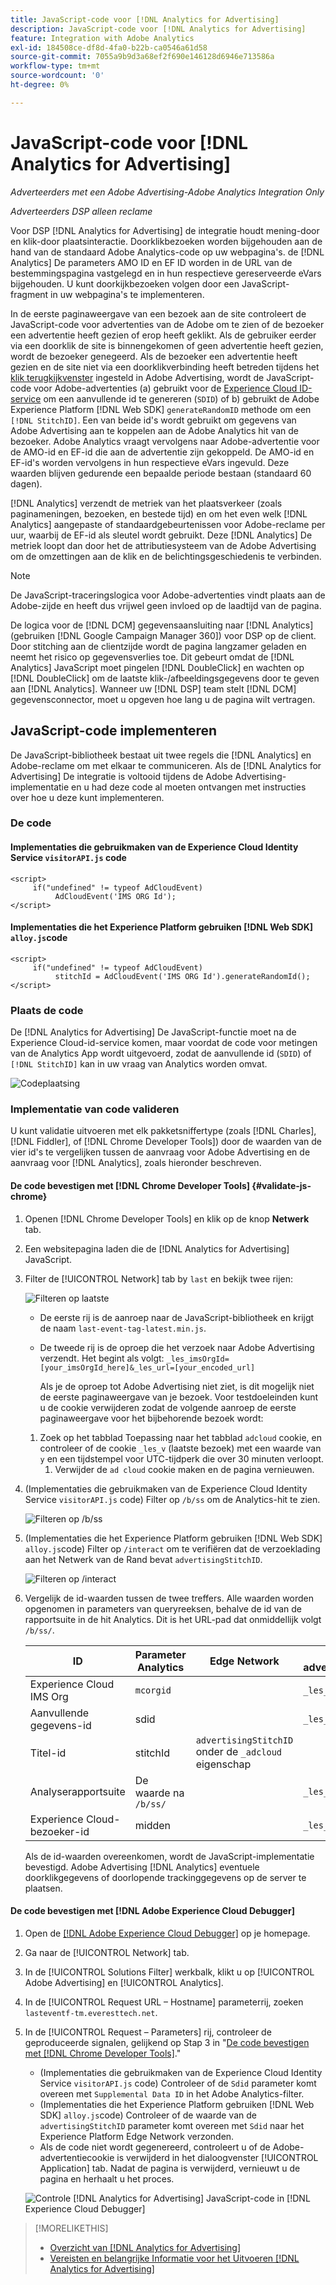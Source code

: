 ```yaml
---
title: JavaScript-code voor [!DNL Analytics for Advertising]
description: JavaScript-code voor [!DNL Analytics for Advertising]
feature: Integration with Adobe Analytics
exl-id: 184508ce-df8d-4fa0-b22b-ca0546a61d58
source-git-commit: 7055a9b9d3a68ef2f690e146128d6946e713586a
workflow-type: tm+mt
source-wordcount: '0'
ht-degree: 0%

---
```


# JavaScript-code voor [!DNL Analytics for Advertising]

*Adverteerders met een Adobe Advertising-Adobe Analytics Integration Only*

*Adverteerders DSP alleen reclame*

Voor DSP [!DNL Analytics for Advertising] de integratie houdt mening-door en klik-door plaatsinteractie. Doorklikbezoeken worden bijgehouden aan de hand van de standaard Adobe Analytics-code op uw webpagina&#39;s. de [!DNL Analytics] De parameters AMO ID en EF ID worden in de URL van de bestemmingspagina vastgelegd en in hun respectieve gereserveerde eVars bijgehouden. U kunt doorkijkbezoeken volgen door een JavaScript-fragment in uw webpagina&#39;s te implementeren.

In de eerste paginaweergave van een bezoek aan de site controleert de JavaScript-code voor advertenties van de Adobe om te zien of de bezoeker een advertentie heeft gezien of erop heeft geklikt. Als de gebruiker eerder via een doorklik de site is binnengekomen of geen advertentie heeft gezien, wordt de bezoeker genegeerd. Als de bezoeker een advertentie heeft gezien en de site niet via een doorklikverbinding heeft betreden tijdens het [klik terugkijkvenster](/help/integrations/analytics/prerequisites.md#lookback-a4adc) ingesteld in Adobe Advertising, wordt de JavaScript-code voor Adobe-advertenties (a) gebruikt voor de [Experience Cloud ID-service](https://experienceleague.adobe.com/docs/id-service/using/home.html) om een aanvullende id te genereren (`SDID`) of b) gebruikt de Adobe Experience Platform [!DNL Web SDK] `generateRandomID` methode om een `[!DNL StitchID]`. Een van beide id&#39;s wordt gebruikt om gegevens van Adobe Advertising aan te koppelen aan de Adobe Analytics hit van de bezoeker. Adobe Analytics vraagt vervolgens naar Adobe-advertentie voor de AMO-id en EF-id die aan de advertentie zijn gekoppeld. De AMO-id en EF-id&#39;s worden vervolgens in hun respectieve eVars ingevuld. Deze waarden blijven gedurende een bepaalde periode bestaan (standaard 60 dagen).

[!DNL Analytics] verzendt de metriek van het plaatsverkeer (zoals paginameningen, bezoeken, en bestede tijd) en om het even welk [!DNL Analytics] aangepaste of standaardgebeurtenissen voor Adobe-reclame per uur, waarbij de EF-id als sleutel wordt gebruikt. Deze [!DNL Analytics] De metriek loopt dan door het de attributiesysteem van de Adobe Advertising om de omzettingen aan de klik en de belichtingsgeschiedenis te verbinden.

>[!NOTE]
>
>De JavaScript-traceringslogica voor Adobe-advertenties vindt plaats aan de Adobe-zijde en heeft dus vrijwel geen invloed op de laadtijd van de pagina.
>
>De logica voor de [!DNL DCM] gegevensaansluiting naar [!DNL Analytics] (gebruiken [!DNL Google Campaign Manager 360]) voor DSP op de client. Door stitching aan de clientzijde wordt de pagina langzamer geladen en neemt het risico op gegevensverlies toe. Dit gebeurt omdat de [!DNL Analytics] JavaScript moet pingelen [!DNL DoubleClick] en wachten op [!DNL DoubleClick] om de laatste klik-/afbeeldingsgegevens door te geven aan [!DNL Analytics]. Wanneer uw [!DNL DSP] team stelt [!DNL DCM] gegevensconnector, moet u opgeven hoe lang u de pagina wilt vertragen.

## JavaScript-code implementeren

De JavaScript-bibliotheek bestaat uit twee regels die [!DNL Analytics] en Adobe-reclame om met elkaar te communiceren. Als de [!DNL Analytics for Advertising] De integratie is voltooid tijdens de Adobe Advertising-implementatie en u had deze code al moeten ontvangen met instructies over hoe u deze kunt implementeren.

### De code

#### Implementaties die gebruikmaken van de Experience Cloud Identity Service `visitorAPI.js` code

```
<script>
     if("undefined" != typeof AdCloudEvent) 
          AdCloudEvent('IMS ORG Id');
</script>
```

#### Implementaties die het Experience Platform gebruiken [!DNL Web SDK] `alloy.js`code

```
<script>
     if("undefined" != typeof AdCloudEvent) 
          stitchId = AdCloudEvent('IMS ORG Id').generateRandomId();
</script>
```

### Plaats de code

De [!DNL Analytics for Advertising] De JavaScript-functie moet na de Experience Cloud-id-service komen, maar voordat de code voor metingen van de Analytics App wordt uitgevoerd, zodat de aanvullende id (`SDID`) of `[!DNL StitchID]` kan in uw vraag van Analytics worden omvat.

![Codeplaatsing](/help/integrations/assets/a4adc-code-placement.png)

### Implementatie van code valideren

U kunt validatie uitvoeren met elk pakketsniffertype (zoals [!DNL Charles], [!DNL Fiddler], of [!DNL Chrome Developer Tools]) door de waarden van de vier id&#39;s te vergelijken tussen de aanvraag voor Adobe Advertising en de aanvraag voor [!DNL Analytics], zoals hieronder beschreven.

#### De code bevestigen met [!DNL Chrome Developer Tools] {#validate-js-chrome}

1. Openen [!DNL Chrome Developer Tools] en klik op de knop **Netwerk** tab.

1. Een websitepagina laden die de [!DNL Analytics for Advertising] JavaScript.

1. Filter de [!UICONTROL Network] tab by `last` en bekijk twee rijen:

   ![Filteren op laatste](/help/integrations/assets/a4adc-code-validation-filter-last.png)

   * De eerste rij is de aanroep naar de JavaScript-bibliotheek en krijgt de naam `last-event-tag-latest.min.js`.
   * De tweede rij is de oproep die het verzoek naar Adobe Advertising verzendt. Het begint als volgt: `_les_imsOrgId=[your_imsOrgId_here]&_les_url=[your_encoded_url]`

      Als je de oproep tot Adobe Advertising niet ziet, is dit mogelijk niet de eerste paginaweergave van je bezoek. Voor testdoeleinden kunt u de cookie verwijderen zodat de volgende aanroep de eerste paginaweergave voor het bijbehorende bezoek wordt:
   1. Zoek op het tabblad Toepassing naar het tabblad `adcloud` cookie, en controleer of de cookie `_les_v` (laatste bezoek) met een waarde van `y` en een tijdstempel voor UTC-tijdperk die over 30 minuten verloopt.
      1. Verwijder de `ad cloud` cookie maken en de pagina vernieuwen.


1. (Implementaties die gebruikmaken van de Experience Cloud Identity Service `visitorAPI.js` code) Filter op `/b/ss` om de Analytics-hit te zien.

   ![Filteren op `/b/ss`](/help/integrations/assets/a4adc-code-validation-filter-bss.png)

1. (Implementaties die het Experience Platform gebruiken [!DNL Web SDK] `alloy.js`code) Filter op `/interact` om te verifiëren dat de verzoeklading aan het Netwerk van de Rand bevat `advertisingStitchID`.

   ![Filteren op `/interact`](/help/integrations/assets/a4adc-code-validation-filter-interact.png)

1. Vergelijk de id-waarden tussen de twee treffers. Alle waarden worden opgenomen in parameters van queryreeksen, behalve de id van de rapportsuite in de hit Analytics. Dit is het URL-pad dat onmiddellijk volgt `/b/ss/`.

   | ID | Parameter Analytics | Edge Network | Adobe-advertentieparameter |
   | --- | --- | --- | --- |
   | Experience Cloud IMS Org | `mcorgid` |  | `_les_imsOrgid` |
   | Aanvullende gegevens-id | sdid |  | `_les_sdid` |
   | Titel-id | stitchId | `advertisingStitchID` onder de `_adcloud` eigenschap |  |
   | Analyserapportsuite | De waarde na `/b/ss/` |  | `_les_rsid` |
   | Experience Cloud-bezoeker-id | midden |  | `_les_mid` |

   Als de id-waarden overeenkomen, wordt de JavaScript-implementatie bevestigd. Adobe Advertising [!DNL Analytics] eventuele doorklikgegevens of doorlopende trackinggegevens op de server te plaatsen.

#### De code bevestigen met [!DNL Adobe Experience Cloud Debugger]

1. Open de [[!DNL Adobe Experience Cloud Debugger]](https://experienceleague.adobe.com/docs/debugger/using-v2/summary.html) op je homepage.
1. Ga naar de [!UICONTROL Network] tab.
1. In de [!UICONTROL Solutions Filter] werkbalk, klikt u op [!UICONTROL Adobe Advertising] en [!UICONTROL Analytics].
1. In de [!UICONTROL Request URL – Hostname] parameterrij, zoeken `lasteventf-tm.everesttech.net`.
1. In de [!UICONTROL Request – Parameters] rij, controleer de geproduceerde signalen, gelijkend op Stap 3 in &quot;[De code bevestigen met [!DNL Chrome Developer Tools]](#validate-js-chrome).&quot;
   * (Implementaties die gebruikmaken van de Experience Cloud Identity Service `visitorAPI.js` code) Controleer of de `Sdid` parameter komt overeen met `Supplemental Data ID` in het Adobe Analytics-filter.
   * (Implementaties die het Experience Platform gebruiken [!DNL Web SDK] `alloy.js`code) Controleer of de waarde van de `advertisingStitchID` parameter komt overeen met `Sdid` naar het Experience Platform Edge Network verzonden.
   * Als de code niet wordt gegenereerd, controleert u of de Adobe-advertentiecookie is verwijderd in het dialoogvenster [!UICONTROL Application] tab. Nadat de pagina is verwijderd, vernieuwt u de pagina en herhaalt u het proces.

   ![Controle [!DNL Analytics for Advertising] JavaScript-code in [!DNL Experience Cloud Debugger]](/help/integrations/assets/a4adc-js-audit-debugger.png)

>[!MORELIKETHIS]
>
>* [Overzicht van [!DNL Analytics for Advertising]](overview.md)
>* [Vereisten en belangrijke Informatie voor het Uitvoeren [!DNL Analytics for Advertising]](prerequisites.md)

